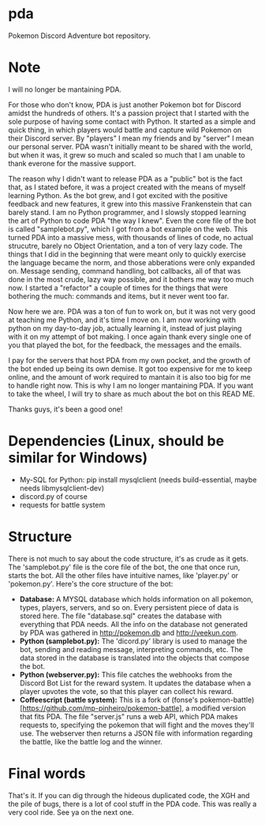 # pda
Pokemon Discord Adventure bot repository.

# Note 
I will no longer be mantaining PDA.

For those who don't know, PDA is just another Pokemon bot for Discord amidst the hundreds of others. It's a passion project that I started with the sole purpose of having some contact with Python. It started as a simple and quick thing, in which players would battle and capture wild Pokemon on their Discord server. By "players" I mean my friends and by "server" I mean our personal server. PDA wasn't initially meant to be shared with the world, but when it was, it grew so much and scaled so much that I am unable to thank everone for the massive support. 

The reason why I didn't want to release PDA as a "public" bot is the fact that, as I stated before, it was a project created with the means of myself learning Python. As the bot grew, and I got excited with the positive feedback and new features, it grew into this massive Frankenstein that can barely stand. I am no Python programmer, and I slowsly stopped learning the art of Python to code PDA "the way I knew". Even the core file of the bot is called "samplebot.py", which I got from a bot example on the web. This turned PDA into a massive mess, with thousands of lines of code, no actual strucutre, barely no Object Orientation, and a ton of very lazy code. The things that I did in the beginning that were meant only to quickly exercise the language became the norm, and those abberations were only expanded on. Message sending, command handling, bot callbacks, all of that was done in the most crude, lazy way possible, and it bothers me way too much now. I started a "refactor" a couple of times for the things that were bothering the much: commands and items, but it never went too far. 

Now here we are. PDA was a ton of fun to work on, but it was not very good at teaching me Python, and it's time I move on. I am now working with python on my day-to-day job, actually learning it, instead of just playing with it on my attempt of bot making. I once again thank every single one of you that played the bot, for the feedback, the messages and the emails.

I pay for the servers that host PDA from my own pocket, and the growth of the bot ended up being its own demise. It got too expensive for me to keep online, and the amount of work required to mantain it is also too big for me to handle right now. This is why I am no longer mantaining PDA. If you want to take the wheel, I will try to share as much about the bot on this READ ME. 

Thanks guys, it's been a good one!

# Dependencies (Linux, should be similar for Windows)
+ My-SQL for Python: pip install mysqlclient (needs build-essential, maybe needs libmysqlclient-dev)
+ discord.py of course
+ requests for battle system

# Structure
There is not much to say about the code structure, it's as crude as it gets. The 'samplebot.py' file is the core file of the bot, the one that once run, starts the bot. All the other files have intuitive names, like 'player.py' or 'pokemon.py'. Here's the core structure of the bot:

+ **Database:** A MYSQL database which holds information on all pokemon, types, players, servers, and so on. Every persistent piece of data is stored here. The file "database.sql" creates the database with everything that PDA needs. All the info on the database not generated by PDA was gathered in http://pokemon.db and http://veekun.com.
+ **Python (samplebot.py):** The 'dicord.py' library is used to manage the bot, sending and reading message, interpreting commands, etc. The data stored in the database is translated into the objects that compose the bot.
+ **Python (webserver.py):** This file catches the webhooks from the Discord Bot List for the reward system. It updates the database when a player upvotes the vote, so that this player can collect his reward.
+ **Coffeescript (battle system):** This is a fork of (fonse's pokemon-battle)[https://github.com/mp-pinheiro/pokemon-battle], a modified version that fits PDA. The file "server.js" runs a web API, which PDA makes requests to, specifying the pokemon that will fight and the moves they'll use. The webserver then returns a JSON file with information regarding the battle, like the battle log and the winner.

# Final words
That's it. If you can dig through the hideous duplicated code, the XGH and the pile of bugs, there is a lot of cool stuff in the PDA code. This was really a very cool ride. See ya on the next one.
